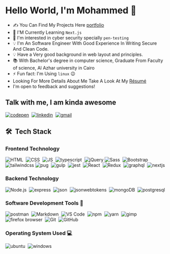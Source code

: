 # Hello World, I'm Mohammed 👋

- ✍️ You Can Find My Projects Here [portfolio](https://mohammed-taysser.github.io/portfolio/)
- 🌱 I'M Currently Learning `Next.js`
- 👀 I'm interested in cyber security specially `pen-testing`
- 💡 I'm An Software Engineer With Good Experience In Writing Secure And Clean Code.
- 💡 Have a Very good background in web layout and principles.
- 📚 With Bachelor's degree in computer science, Graduate From Faculty of science, Al Azhar university in Cairo
- ⚡ Fun fact: I'm Using `linux` 😉
- Looking For More Details About Me Take A Look At My [Résumé](https://drive.google.com/file/d/1p6dy_uU1lv6ymVqFgHs03m8aDopRvDHQ/view?usp=sharing)
- I'm open to feedback and suggestions!

## Talk with me, I am kinda awesome

[![codepen](https://img.shields.io/badge/-Codepen-05122A?style=flat&logo=codepen)](https://codepen.io/mohmmedtaysser/)&nbsp;
[![linkedin](https://img.shields.io/badge/-Linkedin-05122A?style=flat&logo=linkedin)](https://linkedin.com/in/mohammed-taysser)&nbsp;
[![gmail](https://img.shields.io/badge/-Gmail-05122A?style=flat&logo=gmail)](mohamedtaysser983@gmail.com)

## 🛠 &nbsp;Tech Stack

### Frontend Technology

![HTML](https://img.shields.io/badge/-HTML-05122A?style=flat&logo=HTML5)&nbsp;
![CSS](https://img.shields.io/badge/-CSS-05122A?style=flat&logo=CSS3)&nbsp;
![JS](https://img.shields.io/badge/-JavaScript-05122A?style=flat&logo=javascript)&nbsp;
![typescript](https://img.shields.io/badge/-typescript-05122A?style=flat&logo=typescript)&nbsp;
![jQuery](https://img.shields.io/badge/-jQuery-05122A?style=flat&logo=jQuery)
![Sass](https://img.shields.io/badge/-Sass-05122A?style=flat&logo=Sass)&nbsp;
![Bootstrap](https://img.shields.io/badge/-Bootstrap-05122A?style=flat&logo=bootstrap&logoColor=63D7)
![tailwindcss](https://img.shields.io/badge/-tailwindcss-05122A?style=flat&logo=tailwindcss)
![pug](https://img.shields.io/badge/-Pug%20Js-05122A?style=flat&logo=pug)&nbsp;
![gulp](https://img.shields.io/badge/-Gulp-05122A?style=flat&logo=GULP)&nbsp;
![jest](https://img.shields.io/badge/-Jest-05122A?style=flat&logo=JEST)&nbsp;
![React](https://img.shields.io/badge/-React%20Js-05122A?style=flat&logo=react)&nbsp;
![Redux](https://img.shields.io/badge/-Redux-05122A?style=flat&logo=Redux)&nbsp;
![graphql](https://img.shields.io/badge/-graphql-05122A?style=flat&logo=graphql)&nbsp;
![nextjs](https://img.shields.io/badge/-nextjs-05122A?style=flat&logo=next.js)&nbsp;

### Backend Technology

![Node.js](https://img.shields.io/badge/-Node.js-05122A?style=flat&logo=node.js)&nbsp;
![express](https://img.shields.io/badge/-Express-05122A?style=flat&logo=express)&nbsp;
![json](https://img.shields.io/badge/-Json-05122A?style=flat&logo=json)&nbsp;
![jsonwebtokens](https://img.shields.io/badge/-Jsonwebtokens-05122A?style=flat&logo=jsonwebtokens)&nbsp;
![mongoDB](https://img.shields.io/badge/-MongoDB-05122A?style=flat&logo=mongoDB)&nbsp;
![postgresql](https://img.shields.io/badge/-Postgresql-05122A?style=flat&logo=postgresql)&nbsp;

### Software Development Tools 🧰

![postman](https://img.shields.io/badge/-Postman-05122A?style=flat&logo=postman)&nbsp;
![Markdown](https://img.shields.io/badge/-Markdown-05122A?style=flat&logo=Markdown)&nbsp;
![VS Code](https://img.shields.io/badge/-Vscode-05122A?style=flat&logo=visual-studio-code)&nbsp;
![npm](https://img.shields.io/badge/-Npm-05122A?style=flat&logo=npm)&nbsp;
![yarn](https://img.shields.io/badge/-Yarn-05122A?style=flat&logo=yarn)&nbsp;
![gimp](https://img.shields.io/badge/-Gimp-05122A?style=flat&logo=gimp)&nbsp;
![firefox browser](https://img.shields.io/badge/-Firefox-05122A?style=flat&logo=firefoxbrowser)&nbsp;
![Git](https://img.shields.io/badge/-Git-05122A?style=flat&logo=git)&nbsp;
![GitHub](https://img.shields.io/badge/-GitHub-05122A?style=flat&logo=github)&nbsp;

### Operating System Used 💻

![ubuntu](https://img.shields.io/badge/-Ubuntu-05122A?style=flat&logo=ubuntu)&nbsp;
![windows](https://img.shields.io/badge/-windows-05122A?style=flat&logo=windows)
